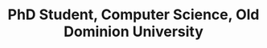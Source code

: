---
order_number: 4
name: "Lamia Salsabil"
category: "student"
role: "Student"
title: "PhD Student, Computer Science, Old Dominion University"
bio: ""
img: "bio-photo.jpg"
collection: team
website: ""
email: "mailto:"
---